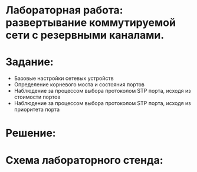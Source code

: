 # Лабораторная работа: развертывание коммутируемой сети с резервными каналами.
# Задание:
- Базовые настройки сетевых устройств
- Определение корневого моста и состояния портов
- Наблюдение за процессом выбора протоколом STP порта, исходя из стоимости портов
- Наблюдение за процессом выбора протоколом STP порта, исходя из приоритета порта

# Решение:

 # Схема лабораторного стенда:
 
